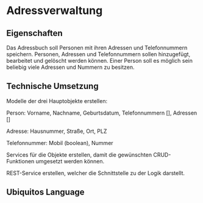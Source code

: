 # Adressverwaltung



## Eigenschaften
Das Adressbuch soll Personen mit ihren Adressen und Telefonnummern speichern.
Personen, Adressen und Telefonnummern sollen hinzugefügt, bearbeitet und gelöscht werden können.
Einer Person soll es möglich sein beliebig viele Adressen und Nummern zu besitzen.


## Technische Umsetzung

Modelle der drei Hauptobjekte erstellen:

Person: Vorname, Nachname, Geburtsdatum, Telefonnummern [], Adressen []

Adresse: Hausnummer, Straße, Ort, PLZ

Telefonnummer: Mobil (boolean), Nummer

Services für die Objekte erstellen, damit die gewünschten CRUD-Funktionen umgesetzt werden können.


REST-Service erstellen, welcher die Schnittstelle zu der Logik darstellt.



## Ubiquitos Language


